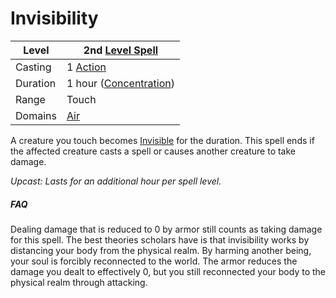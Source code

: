# Invisibility

| Level    | 2nd [Level Spell](../../../Spell%20Level.md)                                           |
| -------- | --------------------------------------------------- |
| Casting  | 1 [Action](../../../../Game%20Procedures/Action.md) |
| Duration | 1 hour ([Concentration](../../../Concentration.md)) |
| Range    | Touch                                               |
| Domains  | [Air](../../../Spell%20Domains/Air.md)              |

A creature you touch becomes [Invisible](../../../../Conditions/Invisible.md) for the duration. This spell ends if the affected creature casts a spell or causes another creature to take damage.

*Upcast: Lasts for an additional hour per spell level.*

##### FAQ
Dealing damage that is reduced to 0 by armor still counts as taking damage for this spell. The best theories scholars have is that invisibility works by distancing your body from the physical realm. By harming another being, your soul is forcibly reconnected to the world. The armor reduces the damage you dealt to effectively 0, but you still reconnected your body to the physical realm through attacking.